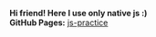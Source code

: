 **Hi friend!
Here I use only native js :)**  
**GitHub Pages:** [js-practice](https://beckmad.github.io/js-practice/)
